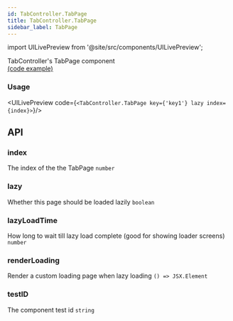 ```yaml
---
id: TabController.TabPage
title: TabController.TabPage
sidebar_label: TabPage
---
```


import UILivePreview from '@site/src/components/UILivePreview';

TabController's TabPage component  
[(code example)](https://github.com/wix/react-native-ui-lib/blob/master/demo/src/screens/componentScreens/TabControllerScreen/index.tsx)
<div style={{display: 'flex', flexDirection: 'row', overflowX: 'auto', maxHeight: '500px', alignItems: 'center'}}></div>

### Usage
<UILivePreview code={`<TabController.TabPage key={'key1'} lazy index={index}>`}/>

## API
### index
The index of the the TabPage
`number ` 

### lazy
Whether this page should be loaded lazily
`boolean ` 

### lazyLoadTime
How long to wait till lazy load complete (good for showing loader screens)
`number ` 

### renderLoading
Render a custom loading page when lazy loading
`() => JSX.Element ` 

### testID
The component test id
`string ` 



